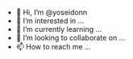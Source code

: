 - 👋 Hi, I’m @yoseidonn
- 👀 I’m interested in ...
- 🌱 I’m currently learning ...
- 💞️ I’m looking to collaborate on ...
- 📫 How to reach me ...

<!---
yoseidonn/yoseidonn is a ✨ special ✨ repository because its `README.md` (this file) appears on your GitHub profile.
You can click the Preview link to take a look at your changes.
--->
